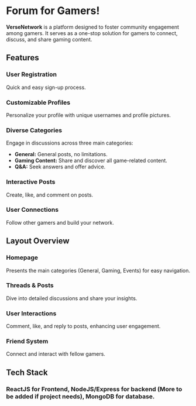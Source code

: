 # Forum for Gamers!

**VerseNetwork** is a platform designed to foster community engagement among gamers. It serves as a one-stop solution for gamers to connect, discuss, and share gaming content.

## Features

### User Registration
Quick and easy sign-up process.

### Customizable Profiles
Personalize your profile with unique usernames and profile pictures.

### Diverse Categories
Engage in discussions across three main categories:
- **General:** General posts, no limitations.
- **Gaming Content:** Share and discover all game-related content.
- **Q&A:** Seek answers and offer advice.

### Interactive Posts
Create, like, and comment on posts.

### User Connections
Follow other gamers and build your network.

## Layout Overview

### Homepage
Presents the main categories (General, Gaming, Events) for easy navigation.

### Threads & Posts
Dive into detailed discussions and share your insights.

### User Interactions
Comment, like, and reply to posts, enhancing user engagement.

### Friend System
Connect and interact with fellow gamers.

## Tech Stack

### ReactJS for Frontend, NodeJS/Express for backend (More to be added if project needs), MongoDB for database.
